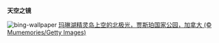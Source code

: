 
**天空之镜**

![bing-wallpaper](https://www.bing.com/th?id=OHR.MaligneLakeJasper_ZH-CN2664289451_1920x1080.jpg)
[玛琳湖精灵岛上空的北极光，贾斯珀国家公园，加拿大 (© Mumemories/Getty Images)](https://www.bing.com/search?q=%E7%8E%9B%E7%90%B3%E6%B9%96&amp;form=hpcapt&amp;mkt=zh-cn)
  